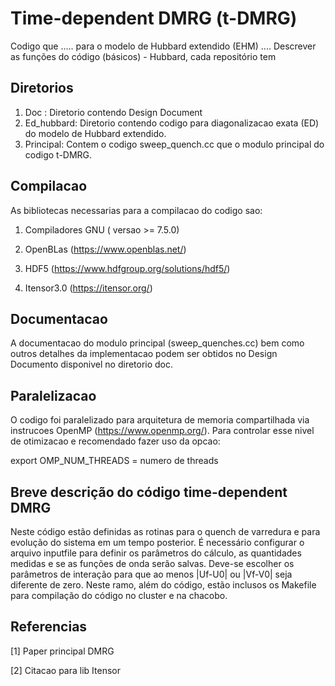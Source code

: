 # Time-dependent DMRG (t-DMRG)

Codigo que ..... para o modelo de Hubbard extendido (EHM) ....
Descrever as funções do código (básicos) - Hubbard, cada repositório tem

## Diretorios

1. Doc : Diretorio contendo Design Document 
2. Ed_hubbard: Diretorio contendo codigo para diagonalizacao exata (ED) do modelo de Hubbard extendido.
3. Principal: Contem o codigo sweep_quench.cc que o modulo principal do codigo t-DMRG.


## Compilacao

As bibliotecas necessarias para a compilacao do codigo sao:

1. Compiladores GNU ( versao >= 7.5.0)

2. OpenBLas (https://www.openblas.net/)

3. HDF5 (https://www.hdfgroup.org/solutions/hdf5/)

4. Itensor3.0 (https://itensor.org/)

## Documentacao 

A documentacao do modulo principal (sweep_quenches.cc) bem como outros detalhes da implementacao podem ser obtidos no Design Documento disponivel no diretorio doc.

## Paralelizacao 

O codigo foi paralelizado para arquitetura de memoria compartilhada via instrucoes OpenMP (https://www.openmp.org/).
Para controlar esse nivel de otimizacao e recomendado fazer uso da opcao:

export OMP_NUM_THREADS = numero de threads


## Breve descrição do código time-dependent DMRG

Neste código estão definidas as rotinas para o quench de varredura e para evolução do sistema em um tempo posterior. É necessário configurar o arquivo inputfile para definir os parâmetros do cálculo, as quantidades medidas e se as funções de onda serão salvas. Deve-se escolher os parâmetros de interação para que ao menos |Uf-U0| ou |Vf-V0| seja diferente de zero. Neste ramo, além do código, estão inclusos os Makefile para compilação do código no cluster e na chacobo. 


## Referencias 

[1] Paper principal DMRG

[2] Citacao para lib Itensor












